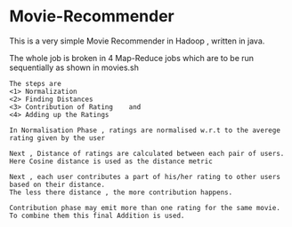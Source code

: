 # Movie-Recommender
This is a very simple Movie Recommender in Hadoop , written in java.

The whole job is broken in 4 Map-Reduce jobs which are to be run sequentially as shown in movies.sh
  
    The steps are
    <1> Normalization
    <2> Finding Distances
    <3> Contribution of Rating    and
    <4> Adding up the Ratings

    In Normalisation Phase , ratings are normalised w.r.t to the averege rating given by the user

    Next , Distance of ratings are calculated between each pair of users. 
    Here Cosine distance is used as the distance metric

    Next , each user contributes a part of his/her rating to other users based on their distance.
    The less there distance , the more contribution happens.

    Contribution phase may emit more than one rating for the same movie.
    To combine them this final Addition is used.

